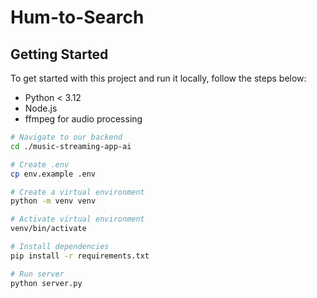 # Hum-to-Search

## Getting Started

To get started with this project and run it locally, follow the steps below:

- Python < 3.12
- Node.js
- ffmpeg for audio processing

```bash
# Navigate to our backend
cd ./music-streaming-app-ai

# Create .env
cp env.example .env

# Create a virtual environment
python -m venv venv

# Activate virtual environment
venv/bin/activate

# Install dependencies
pip install -r requirements.txt

# Run server
python server.py
```
